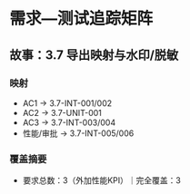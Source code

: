 # 需求—测试追踪矩阵

## 故事：3.7 导出映射与水印/脱敏

### 映射

- AC1 → 3.7-INT-001/002
- AC2 → 3.7-UNIT-001
- AC3 → 3.7-INT-003/004
- 性能/审批 → 3.7-INT-005/006

### 覆盖摘要

- 要求总数：3（外加性能KPI）｜完全覆盖：3

